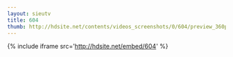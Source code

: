```yaml
---
layout: sieutv
title: 604
thumb: http://hdsite.net/contents/videos_screenshots/0/604/preview_360p.mp4.jpg
---
```

{% include iframe src='http://hdsite.net/embed/604' %}
 
